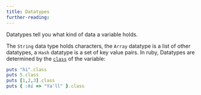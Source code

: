 ```yaml
---
title: Datatypes
further-reading:
---
```

Datatypes tell you what kind of data a variable holds.

The `String` data type holds characters, the `Array` datatype is a list of other datatypes, a `Hash` datatype is a set of key value pairs. In ruby, Datatypes are determined by the [`class`](/class) of the variable:

```ruby
puts "hi".class
puts 5.class
puts [1,2,3].class
puts { :hi => "Ya'll" }.class
```
